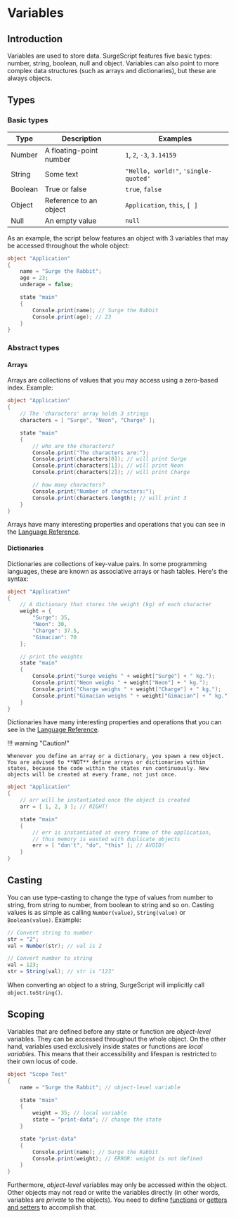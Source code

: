 Variables
=========

Introduction
------------

Variables are used to store data. SurgeScript features five basic types: number, string, boolean, null and object. Variables can also point to more complex data structures (such as arrays and dictionaries), but these are always objects.

Types
-----

### Basic types

Type|Description|Examples
----|-----------|-------
Number|A floating-point number|`1`, `2`, `-3`, `3.14159`
String|Some text|`"Hello, world!"`, `'single-quoted'`
Boolean|True or false|`true`, `false`
Object|Reference to an object|`Application`, `this`, `[ ]`
Null|An empty value|`null`

As an example, the script below features an object with 3 variables that may be accessed throughout the whole object:

```cs
object "Application"
{
    name = "Surge the Rabbit";
    age = 23;
    underage = false;

    state "main"
    {
        Console.print(name); // Surge the Rabbit
        Console.print(age); // 23
    }
}
```

### Abstract types

#### Arrays

Arrays are collections of values that you may access using a zero-based index. Example:

```cs
object "Application"
{
    // The 'characters' array holds 3 strings
    characters = [ "Surge", "Neon", "Charge" ];

    state "main"
    {
        // who are the characters?
        Console.print("The characters are:");
        Console.print(characters[0]); // will print Surge
        Console.print(characters[1]); // will print Neon
        Console.print(characters[2]); // will print Charge

        // how many characters?
        Console.print("Number of characters:");
        Console.print(characters.length); // will print 3
    }
}
```

Arrays have many interesting properties and operations that you can see in the [Language Reference](/reference/array).

#### Dictionaries

Dictionaries are collections of key-value pairs. In some programming languages, these are known as associative arrays or hash tables. Here's the syntax:

```cs
object "Application"
{
    // A dictionary that stores the weight (kg) of each character
    weight = {
        "Surge": 35,
        "Neon": 30,
        "Charge": 37.5,
        "Gimacian": 70
    };

    // print the weights
    state "main"
    {
        Console.print("Surge weighs " + weight["Surge"] + " kg.");
        Console.print("Neon weighs " + weight["Neon"] + " kg.");
        Console.print("Charge weighs " + weight["Charge"] + " kg.");
        Console.print("Gimacian weighs " + weight["Gimacian"] + " kg.");
    }
}
```

Dictionaries have many interesting properties and operations that you can see in the [Language Reference](/reference/dictionary).

!!! warning "Caution!"

    Whenever you define an array or a dictionary, you spawn a new object. You are advised to **NOT** define arrays or dictionaries within states, because the code within the states run continuously. New objects will be created at every frame, not just once.

```cs
object "Application"
{
    // arr will be instantiated once the object is created
    arr = [ 1, 2, 3 ]; // RIGHT!

    state "main"
    {
        // err is instantiated at every frame of the application,
        // thus memory is wasted with duplicate objects
        err = [ "don't", "do", "this" ]; // AVOID!
    }
}
```

Casting
-------

You can use type-casting to change the type of values from number to string, from string to number, from boolean to string and so on. Casting values is as simple as calling `Number(value)`, `String(value)` or `Boolean(value)`. Example:

```cs
// Convert string to number
str = "2";
val = Number(str); // val is 2

// Convert number to string
val = 123;
str = String(val); // str is "123"
```

When converting an object to a string, SurgeScript will implicitly call `object.toString()`.

Scoping
-------
Variables that are defined before any state or function are *object-level* variables. They can be accessed throughout the whole object. On the other hand, variables used exclusively inside states or functions are *local variables*. This means that their accessibility and lifespan is restricted to their own locus of code.

```cs
object "Scope Test"
{
    name = "Surge the Rabbit"; // object-level variable

    state "main"
    {
        weight = 35; // local variable
        state = "print-data"; // change the state
    }

    state "print-data"
    {
        Console.print(name); // Surge the Rabbit
        Console.print(weight); // ERROR: weight is not defined
    }
}
```

Furthermore, *object-level* variables may only be accessed within the object. Other objects may not read or write the variables directly (in other words, variables are *private* to the objects). You need to define [functions](/tutorials/functions) or [getters and setters](/tutorials/properties) to accomplish that.
